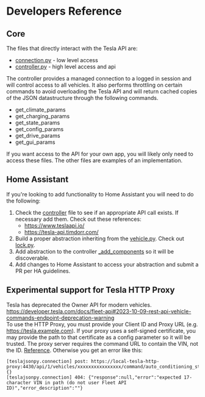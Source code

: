 # Developers Reference

## Core

The files that directly interact with the Tesla API are:
- [connection.py](teslajsonpy/connection.py) - low level access
- [controller.py](teslajsonpy/controller.py) - high level access and api

The controller provides a managed connection to a logged in session and will control access to all vehicles. It also performs throttling on certain commands to avoid overloading the Tesla API and will return cached copies of the JSON datastructure through the following commands.

- get_climate_params
- get_charging_params
- get_state_params
- get_config_params
- get_drive_params
- get_gui_params

If you want access to the API for your own app, you will likely only need to access these files.  The other files are examples of an implementation.

## Home Assistant
If you're looking to add functionality to Home Assistant you will need to do the following:
1. Check the [controller](teslajsonpy/controller.py) file to see if an appropriate API call exists. If necessary add them. Check out these references:
    - https://www.teslaapi.io/
    - https://tesla-api.timdorr.com/
2. Build a proper abstraction inheriting from the [vehicle.py](teslajsonpy/vehicle.py).  Check out [lock.py](teslajsonpy/lock.py).
3. Add abstraction to the controller [_add_components](https://github.com/zabuldon/teslajsonpy/blob/dev/teslajsonpy/controller.py#L530) so it will be discoverable.
3. Add changes to Home Assistant to access your abstraction and submit a PR per HA guidelines.

## Experimental support for Tesla HTTP Proxy
Tesla has deprecated the Owner API for modern vehicles.  
https://developer.tesla.com/docs/fleet-api#2023-10-09-rest-api-vehicle-commands-endpoint-deprecation-warning  
To use the HTTP Proxy, you must provide your Client ID and Proxy URL (e.g. https://tesla.example.com).  If your proxy uses a self-signed certificate, you may provide the path to that certificate as a config parameter so it will be trusted.
The proxy server requires the command URL to contain the VIN, not the ID.  [Reference](https://github.com/teslamotors/vehicle-command).  Otherwise you get an error like this:
```
[teslajsonpy.connection] post: https://local-tesla-http-proxy:4430/api/1/vehicles/xxxxxxxxxxxxxxxx/command/auto_conditioning_start {}
[teslajsonpy.connection] 404: {"response":null,"error":"expected 17-character VIN in path (do not user Fleet API ID)","error_description":""}
```
